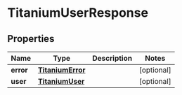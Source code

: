 

# TitaniumUserResponse


## Properties

| Name | Type | Description | Notes |
|------------ | ------------- | ------------- | -------------|
|**error** | [**TitaniumError**](TitaniumError.md) |  |  [optional] |
|**user** | [**TitaniumUser**](TitaniumUser.md) |  |  [optional] |



